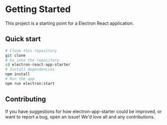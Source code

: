 # Getting Started

This project is a starting point for a Electron React application.

## Quick start

```bash
# Clone this repository
git clone
# Go into the repository
cd electron-react-app-starter
# Install dependencies
npm install
# Run the app
npm run electron:start
```

## Contributing

If you have suggestions for how electron-app-starter could be improved, or want to report a bug, open an issue! We'd love all and any contributions.